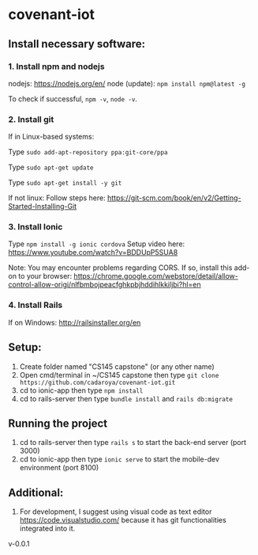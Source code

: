 # covenant-iot

## Install necessary software:

### 1. Install npm and nodejs

nodejs: https://nodejs.org/en/
node (update): `npm install npm@latest -g`

To check if successful, `npm -v`, `node -v`.

### 2. Install git
If in Linux-based systems:

Type `sudo add-apt-repository ppa:git-core/ppa`

Type `sudo apt-get update`

Type `sudo apt-get install -y git`

If not linux: Follow steps here: https://git-scm.com/book/en/v2/Getting-Started-Installing-Git

### 3. Install Ionic

Type `npm install -g ionic cordova`
Setup video here: https://www.youtube.com/watch?v=BDDUpP5SUA8

Note: You may encounter problems regarding CORS. If so, install this add-on to your browser: https://chrome.google.com/webstore/detail/allow-control-allow-origi/nlfbmbojpeacfghkpbjhddihlkkiljbi?hl=en

### 4. Install Rails

If on Windows: http://railsinstaller.org/en

## Setup:

1. Create folder named "CS145 capstone" (or any other name)
2. Open cmd/terminal in ~/CS145 capstone then type `git clone https://github.com/cadaroya/covenant-iot.git`
3. cd to ionic-app then type `npm install`
4. cd to rails-server then type `bundle install` and `rails db:migrate`

## Running the project

1. cd to rails-server then type `rails s` to start the back-end server (port 3000)
2. cd to ionic-app then type `ionic serve` to start the mobile-dev environment (port 8100)

## Additional:
1. For development, I suggest using visual code as text editor https://code.visualstudio.com/ because it has git functionalities integrated into it.

v-0.0.1
